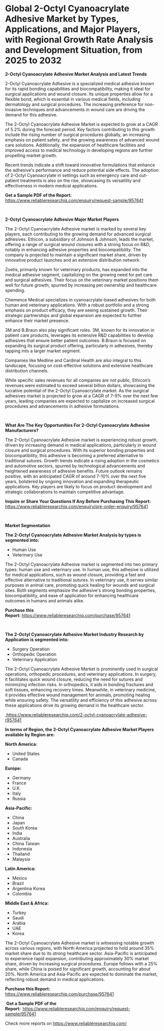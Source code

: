 <p><h1>Global 2-Octyl Cyanoacrylate Adhesive Market by Types, Applications, and Major Players, with Regional Growth Rate Analysis and Development Situation, from 2025 to 2032</h1></p><p><strong>2-Octyl Cyanoacrylate Adhesive Market Analysis and Latest Trends</strong></p>
<p><p>2-Octyl Cyanoacrylate Adhesive is a specialized medical adhesive known for its rapid bonding capabilities and biocompatibility, making it ideal for surgical applications and wound closure. Its unique properties allow for a flexible bond, which is essential in various medical fields, including dermatology and surgical procedures. The increasing preference for non-invasive techniques and advancements in wound care are driving the demand for this adhesive.</p><p>The 2-Octyl Cyanoacrylate Adhesive Market is expected to grow at a CAGR of 5.2% during the forecast period. Key factors contributing to this growth include the rising number of surgical procedures globally, an increasing emphasis on patient safety, and the growing awareness of advanced wound care solutions. Additionally, the expansion of healthcare facilities and improved access to medical technology in developing regions are further propelling market growth. </p><p>Recent trends indicate a shift toward innovative formulations that enhance the adhesive's performance and reduce potential side effects. The adoption of 2-Octyl Cyanoacrylate in settings such as emergency care and out-patient treatments is also on the rise, showcasing its versatility and effectiveness in modern medical applications.</p></p>
<p><strong>Get a Sample PDF of the Report:&nbsp;</strong> <a href="https://www.reliableresearchiq.com/enquiry/request-sample/957641?utm_campaign=3180&utm_medium=2&utm_source=Github&utm_content=ia&utm_term=21032025&utm_id=2-octyl-cyanoacrylate-adhesive">https://www.reliableresearchiq.com/enquiry/request-sample/957641</a></p>
<p>&nbsp;</p>
<p><strong>2-Octyl Cyanoacrylate Adhesive Major Market Players</strong></p>
<p><p>The 2-Octyl Cyanoacrylate Adhesive market is marked by several key players, each contributing to the growing demand for advanced surgical adhesives. Ethicon, a subsidiary of Johnson & Johnson, leads the market, offering a range of surgical wound closures with a strong focus on R&D, notably in enhancing adhesive properties and biocompatibility. The company is projected to maintain a significant market share, driven by innovative product launches and an extensive distribution network.</p><p>Zoetis, primarily known for veterinary products, has expanded into the medical adhesive segment, capitalizing on the growing need for pet care and surgical adhesives. Their focus on the veterinary market positions them well for future growth, spurred by increasing pet ownership and healthcare spending.</p><p>Chemence Medical specializes in cyanoacrylate-based adhesives for both human and veterinary applications. With a robust portfolio and a strong emphasis on product efficacy, they are seeing sustained growth. Their strategic partnerships and global expansion are expected to further enhance their market presence.</p><p>3M and B.Braun also play significant roles. 3M, known for its innovation in patient care products, leverages its extensive R&D capabilities to develop adhesives that ensure better patient outcomes. B.Braun is focused on expanding its surgical product offering, particularly in adhesives, thereby tapping into a larger market segment.</p><p>Companies like Medline and Cardinal Health are also integral to this landscape, focusing on cost-effective solutions and extensive healthcare distribution channels.</p><p>While specific sales revenues for all companies are not public, Ethicon’s revenues were estimated to exceed several billion dollars, showcasing the lucrative potential of the 2-Octyl Cyanoacrylate market. As the surgical adhesives market is projected to grow at a CAGR of 7-9% over the next few years, leading companies are expected to capitalize on increased surgical procedures and advancements in adhesive formulations.</p></p>
<p>&nbsp;</p>
<p><strong>What Are The Key Opportunities For 2-Octyl Cyanoacrylate Adhesive Manufacturers?</strong></p>
<p><p>The 2-Octyl Cyanoacrylate Adhesive market is experiencing robust growth, driven by increasing demand in medical applications, particularly in wound closure and surgical procedures. With its superior bonding properties and biocompatibility, this adhesive is becoming a preferred alternative to traditional sutures. Growth trends indicate a rising adoption in the cosmetics and automotive sectors, spurred by technological advancements and heightened awareness of adhesive benefits. Future outlook remains positive, with an anticipated CAGR of around 7-10% over the next five years, bolstered by ongoing innovation and expanding therapeutic applications. Key players are likely to focus on product development and strategic collaborations to maintain competitive advantage.</p></p>
<p><strong>Inquire or Share Your Questions If Any Before Purchasing This Report:</strong> <a href="https://www.reliableresearchiq.com/enquiry/pre-order-enquiry/957641?utm_campaign=3180&utm_medium=2&utm_source=Github&utm_content=ia&utm_term=21032025&utm_id=2-octyl-cyanoacrylate-adhesive">https://www.reliableresearchiq.com/enquiry/pre-order-enquiry/957641</a></p>
<p>&nbsp;</p>
<p><strong>Market Segmentation</strong></p>
<p><strong>The 2-Octyl Cyanoacrylate Adhesive Market Analysis by types is segmented into:</strong></p>
<p><ul><li>Human Use</li><li>Veterinary Use</li></ul></p>
<p><p>The 2-Octyl Cyanoacrylate Adhesive market is segmented into two primary types: human use and veterinary use. In human use, this adhesive is utilized for medical applications, such as wound closure, providing a fast and effective alternative to traditional sutures. In veterinary use, it serves similar purposes in animal care, promoting quick healing for wounds and surgical sites. Both segments emphasize the adhesive's strong bonding properties, biocompatibility, and ease of application for enhancing healthcare outcomes in humans and animals alike.</p></p>
<p><strong>Purchase this Report:&nbsp;</strong><a href="https://www.reliableresearchiq.com/purchase/957641?utm_campaign=3180&utm_medium=2&utm_source=Github&utm_content=ia&utm_term=21032025&utm_id=2-octyl-cyanoacrylate-adhesive">https://www.reliableresearchiq.com/purchase/957641</a></p>
<p>&nbsp;</p>
<p><strong>The 2-Octyl Cyanoacrylate Adhesive Market Industry Research by Application is segmented into:</strong></p>
<p><ul><li>Surgery Operation</li><li>Orthopedic Operation</li><li>Veterinary Application</li></ul></p>
<p><p>The 2-Octyl Cyanoacrylate Adhesive Market is prominently used in surgical operations, orthopedic procedures, and veterinary applications. In surgery, it facilitates quick wound closure, reducing the need for sutures and minimizing infection risks. In orthopedics, it aids in bonding fractures and soft tissues, enhancing recovery times. Meanwhile, in veterinary medicine, it provides effective wound management for animals, promoting healing while ensuring safety. The versatility and efficiency of this adhesive across these applications drive its growing demand in the healthcare sector.</p></p>
<p><a href="https://www.reliableresearchiq.com/2-octyl-cyanoacrylate-adhesive-r957641?utm_campaign=3180&utm_medium=2&utm_source=Github&utm_content=ia&utm_term=21032025&utm_id=2-octyl-cyanoacrylate-adhesive">&nbsp;https://www.reliableresearchiq.com/2-octyl-cyanoacrylate-adhesive-r957641</a></p>
<p><strong>In terms of Region, the 2-Octyl Cyanoacrylate Adhesive Market Players available by Region are:</strong></p>
<p>
    <p> <strong> North America: </strong>
        <ul>
            <li>United States</li>
            <li>Canada</li>
        </ul>
        </p> 
    <p> <strong> Europe: </strong>
        <ul>
            <li>Germany</li>
            <li>France</li>
            <li>U.K.</li>
            <li>Italy</li>
            <li>Russia</li>
        </ul>
        </p> 
    <p> <strong> Asia-Pacific: </strong>
        <ul>
            <li>China</li>
            <li>Japan</li>
            <li>South Korea</li>
            <li>India</li>
            <li>Australia</li>
            <li>China Taiwan</li>
            <li>Indonesia</li>
            <li>Thailand</li>
            <li>Malaysia</li>
        </ul>
        </p> 
    <p> <strong> Latin America: </strong>
        <ul>
            <li>Mexico</li>
            <li>Brazil</li>
            <li>Argentina Korea</li>
            <li>Colombia</li>
        </ul>
        </p> 
    <p> <strong> Middle East & Africa: </strong>
        <ul>
            <li>Turkey</li>
            <li>Saudi</li>
            <li>Arabia</li>
            <li>UAE</li>
            <li>Korea</li>
        </ul>
    </p>
    </p>
<p><p>The 2-Octyl Cyanoacrylate Adhesive market is witnessing notable growth across various regions, with North America projected to hold around 35% market share due to its strong healthcare sector. Asia-Pacific is anticipated to experience rapid expansion, contributing approximately 30% market share, driven by increasing surgical procedures. Europe follows with a 25% share, while China is poised for significant growth, accounting for about 20%. North America and Asia-Pacific are expected to dominate the market, reflecting robust demand in medical applications.</p></p>
<p><strong>Purchase this Report: </strong><a href="https://www.reliableresearchiq.com/purchase/957641?utm_campaign=3180&utm_medium=2&utm_source=Github&utm_content=ia&utm_term=21032025&utm_id=2-octyl-cyanoacrylate-adhesive">https://www.reliableresearchiq.com/purchase/957641</a></p>
<p>&nbsp;<strong>Get a Sample PDF of the Report:&nbsp;&nbsp;</strong><a href="https://www.reliableresearchiq.com/enquiry/request-sample/957641?utm_campaign=3180&utm_medium=2&utm_source=Github&utm_content=ia&utm_term=21032025&utm_id=2-octyl-cyanoacrylate-adhesive">https://www.reliableresearchiq.com/enquiry/request-sample/957641</a></p>
<p><strong></strong></p>
<p>Check more reports on <a href="https://www.reliableresearchiq.com/?utm_campaign=3180&utm_medium=2&utm_source=Github&utm_content=ia&utm_term=21032025&utm_id=2-octyl-cyanoacrylate-adhesive">https://www.reliableresearchiq.com/</a></p>